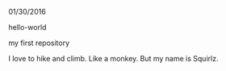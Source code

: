 01/30/2016

hello-world

my first repository

I love to hike and climb. Like a monkey. But my name is Squirlz.

